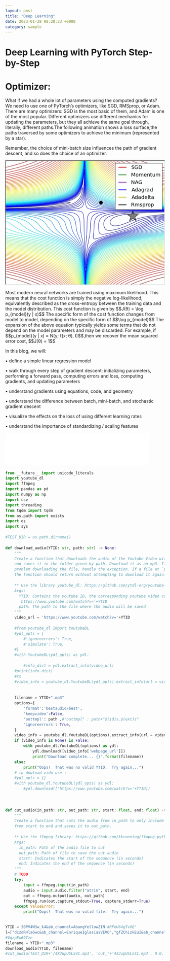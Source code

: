 ```yaml
---
layout: post
title: "Deep Learning"
date: 2023-01-28 08:20:23 +0900
category: sample
---
```

# Deep Learning with PyTorch Step-by-Step
#  Optimizer:

What if we had a whole lot of parameters using the computed gradients?
We need to use one of PyTorch’s optimizers, like SGD, RMSprop, or Adam.
There are many optimizers: SGD is the most basic of them, and Adam is one of the most popular.
Different optimizers use different mechanics for updating the parameters, but they all achieve 
the same goal through, literally, different paths.The following animation shows a loss surface,the paths traversed by some optimizers to achieve the minimum (represented by a star).

Remember, the choice of mini-batch size influences the path of gradient descent, and so does the choice of an optimizer.
<p align="left">
<img src="/assets/figures/opt2.gif"/>
</p>
Most modern neural networks are trained using maximum likelihood. This means that the cost function is simply the negative log-likelihood, equivalently described as the cross-entropy between the training data and the model distribution. This cost function is given by
 $$J(θ) = \log p_{model}(y | x)$$
The specific form of the cost function changes from model to model, depending on the specific form of $$\log p_{model}$$ The expansion of the above equation typically yields some terms that do not depend on the model parameters and may be discarded. 
For example, if $$p_{model}(y | x) = N(y; f(x; θ), I)$$,then we recover the mean squared error cost,
$$J(θ) = 1$$

In this blog, we will:

• define a simple linear regression model

• walk through every step of gradient descent: initializing parameters,
performing a forward pass, computing errors and loss, computing gradients, and updating parameters

• understand gradients using equations, code, and geometry

• understand the difference between batch, mini-batch, and stochastic gradient descent

• visualize the effects on the loss of using different learning rates

• understand the importance of standardizing / scaling features

 <iframe src="/assets/Chapter00.html"
 onload='javascript:(function(o){o.style.height=o.contentWindow.document.body.scrollHeight+"px";}(this));'
   style="height:100px;width:90%;border:none;overflow:hidden;">
 </iframe>

```python
from __future__ import unicode_literals
import youtube_dl
import ffmpeg
import pandas as pd
import numpy as np
import csv
import threading
from tqdm import tqdm
from os.path import exists
import os
import sys

#TEST_DIR = os.path.dirname()

def download_audio(YTID: str, path: str) -> None:
    """
    Create a function that downloads the audio of the Youtube Video with a given ID
    and saves it in the folder given by path. Download it as an mp3. If there is a 
    problem downloading the file, handle the exception. If a file at `path` exists, 
    the function should return without attempting to download it again.

    ** Use the library youtube_dl: https://github.com/ytdl-org/youtube-dl/ **
    Args:
      YTID: Contains the youtube ID, the corresponding youtube video can be found at
      'https://www.youtube.com/watch?v='+YTID
      path: The path to the file where the audio will be saved
    """
    video_url = 'https://www.youtube.com/watch?v='+YTID
  
    #from youtube_dl import YoutubeDL
    #ydl_opts = {
        #'ignoreerrors': True,
        #'simulate': True,
    #}   
    #with YoutubeDL(ydl_opts) as ydl:
      
        #info_dict = ydl.extract_info(video_url)
    #print(info_dict)
    #xx
    #video_info = youtube_dl.YoutubeDL(ydl_opts).extract_info(url = video_url,download=False)

  
    filename = YTID+".mp3"
    options={
        'format':'bestaudio/best',
        'keepvideo':False,
        'outtmpl': path ,#"outtmpl" : path+"$(id)s.$(ext)s" 
        'ignoreerrors': True,
    }
    video_info = youtube_dl.YoutubeDL(options).extract_info(url = video_url,download=False)
    if (video_info is None) is False:
        with youtube_dl.YoutubeDL(options) as ydl:
            ydl.download([video_info['webpage_url']])
            print("Download complete... {}".format(filename))  
    else:
        print("Oops!  That was no valid YTID.  Try again...")
    # to dowload vido use :
    #ydl_opts = {}   
    #with youtube_dl.YoutubeDL(ydl_opts) as ydl:
        #ydl.download(['https://www.youtube.com/watch?v='+YTID])   
  


def cut_audio(in_path: str, out_path: str, start: float, end: float) -> None:
    """
    Create a function that cuts the audio from in_path to only include the segment 
    from start to end and saves it to out_path.

    ** Use the ffmpeg library: https://github.com/kkroening/ffmpeg-python
    Args:
      in_path: Path of the audio file to cut
      out_path: Path of file to save the cut audio
      start: Indicates the start of the sequence (in seconds)
      end: Indicates the end of the sequence (in seconds)
    """
    # TODO
    try:
        input = ffmpeg.input(in_path)
        audio = input.audio.filter("atrim", start, end)
        out = ffmpeg.output(audio, out_path)
        ffmpeg.run(out,capture_stdout=True, capture_stderr=True)
    except ValueError:
        print("Oops!  That was no valid file.  Try again...")


```

```python

YTID ='30PV4W3w_k4&ab_channel=AbangYellowZIN'#RFeU64gTvGQ'
l=["dczdR4laGwc&ab_channel=EnriqueIglesiasVEVO","gfZChizkEuI&ab_channel=RapSamurai"]
#VqzpEw69Tze
filename = YTID+".mp3"
download_audio(YTID, filename)
#cut_audio(TEST_DIR+'/4X3upUSL54I.mp3', 'cut_'+'4X3upUSL54I.mp3', 0.0, 10.0)
```